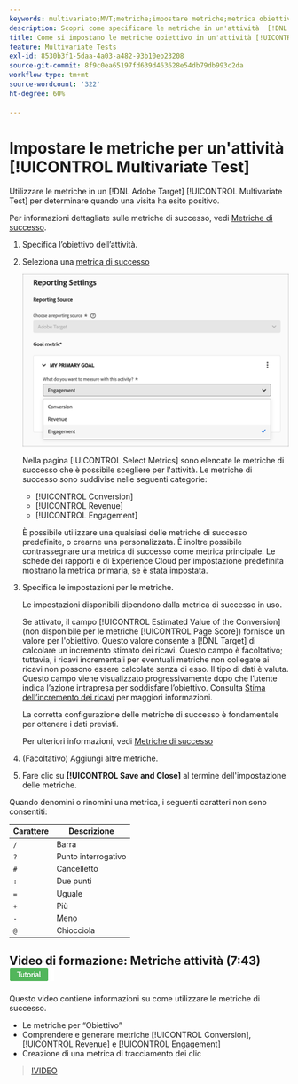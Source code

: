 ```yaml
---
keywords: multivariato;MVT;metriche;impostare metriche;metrica obiettivo;impostazioni attività;metrica di successo;conversione;ricavi;impegno
description: Scopri come specificare le metriche in un'attività  [!DNL Adobe Target] [!UICONTROL Multivariate Test] per determinare quando una visita ha esito positivo, ad esempio [!UICONTROL Conversion], [!UICONTROL Revenue] e [!UICONTROL Engagement].
title: Come si impostano le metriche obiettivo in un'attività [!UICONTROL Multivariate Test] (MVT)?
feature: Multivariate Tests
exl-id: 8530b3f1-5daa-4a03-a482-93b10eb23208
source-git-commit: 8f9c0ea65197fd639d463628e54db79db993c2da
workflow-type: tm+mt
source-wordcount: '322'
ht-degree: 60%

---
```


# Impostare le metriche per un&#39;attività [!UICONTROL Multivariate Test]

Utilizzare le metriche in un [!DNL Adobe Target] [!UICONTROL Multivariate Test] per determinare quando una visita ha esito positivo.

Per informazioni dettagliate sulle metriche di successo, vedi [Metriche di successo](/help/main/c-activities/r-success-metrics/success-metrics.md#reference_D011575C85DA48E989A244593D9B9924).

1. Specifica l’obiettivo dell’attività.
1. Seleziona una [metrica di successo](/help/main/c-activities/r-success-metrics/success-metrics.md#reference_D011575C85DA48E989A244593D9B9924)

   ![Elenco per impostare le metriche](/help/main/c-activities/c-multivariate-testing/t-create-multivariate-test/assets/mvt_metrics-list-new.png)

   Nella pagina [!UICONTROL Select Metrics] sono elencate le metriche di successo che è possibile scegliere per l&#39;attività. Le metriche di successo sono suddivise nelle seguenti categorie:

   * [!UICONTROL Conversion]
   * [!UICONTROL Revenue]
   * [!UICONTROL Engagement]

   È possibile utilizzare una qualsiasi delle metriche di successo predefinite, o crearne una personalizzata. È inoltre possibile contrassegnare una metrica di successo come metrica principale. Le schede dei rapporti e di Experience Cloud per impostazione predefinita mostrano la metrica primaria, se è stata impostata.

1. Specifica le impostazioni per le metriche.

   Le impostazioni disponibili dipendono dalla metrica di successo in uso.

   Se attivato, il campo [!UICONTROL Estimated Value of the Conversion] (non disponibile per le metriche [!UICONTROL Page Score]) fornisce un valore per l&#39;obiettivo. Questo valore consente a [!DNL Target] di calcolare un incremento stimato dei ricavi. Questo campo è facoltativo; tuttavia, i ricavi incrementali per eventuali metriche non collegate ai ricavi non possono essere calcolate senza di esso. Il tipo di dati è valuta. Questo campo viene visualizzato progressivamente dopo che l’utente indica l’azione intrapresa per soddisfare l’obiettivo. Consulta [Stima dell’incremento dei ricavi](/help/main/administrating-target/r-target-account-preferences/estimating-lift-in-revenue.md) per maggiori informazioni.

   La corretta configurazione delle metriche di successo è fondamentale per ottenere i dati previsti.

   Per ulteriori informazioni, vedi [Metriche di successo](/help/main/c-activities/r-success-metrics/success-metrics.md#reference_D011575C85DA48E989A244593D9B9924)

1. (Facoltativo) Aggiungi altre metriche.
1. Fare clic su **[!UICONTROL Save and Close]** al termine dell&#39;impostazione delle metriche.

Quando denomini o rinomini una metrica, i seguenti caratteri non sono consentiti:

| Carattere | Descrizione |
|--- |--- |
| `/` | Barra |
| `?` | Punto interrogativo |
| `#` | Cancelletto |
| `:` | Due punti |
| `=` | Uguale |
| `+` | Più |
| `-` | Meno |
| `@` | Chiocciola |

## Video di formazione: Metriche attività (7:43) ![Icona esercitazione](/help/main/assets/tutorial.png)

Questo video contiene informazioni su come utilizzare le metriche di successo.

* Le metriche per “Obiettivo”
* Comprendere e generare metriche [!UICONTROL Conversion], [!UICONTROL Revenue] e [!UICONTROL Engagement]
* Creazione di una metrica di tracciamento dei clic

>[!VIDEO](https://video.tv.adobe.com/v/17380)
